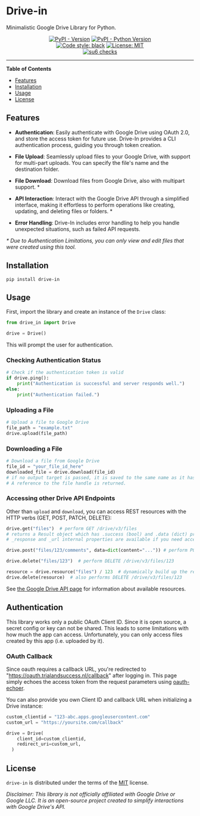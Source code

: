 # Drive-in

Minimalistic Google Drive Library for Python.

<div align="center">
    <a href="https://pypi.org/project/drive-in"><img alt="PyPI - Version" src="https://img.shields.io/pypi/v/drive-in.svg"/></a>
    <a href="https://pypi.org/project/drive-in"><img alt="PyPI - Python Version" src="https://img.shields.io/pypi/pyversions/drive-in.svg"/></a>
    <br/>
    <a href="https://github.com/psf/black"><img alt="Code style: black" src="https://img.shields.io/badge/code%20style-black-000000.svg"/></a>
    <a href="https://opensource.org/licenses/MIT"><img alt="License: MIT" src="https://img.shields.io/badge/License-MIT-yellow.svg"/></a>
    <br/>
    <a href="https://github.com/trialandsuccess/drive-in/actions"><img alt="su6 checks" src="https://github.com/trialandsuccess/drive-in/actions/workflows/su6.yml/badge.svg?branch=development"/></a>
</div>

-----

**Table of Contents**

- [Features](#features)
- [Installation](#installation)
- [Usage](#usage)
- [License](#license)

## Features

- **Authentication**: Easily authenticate with Google Drive using OAuth 2.0, and store the access token for future use.
  Drive-In provides a CLI authentication process, guiding you through token creation.

- **File Upload**: Seamlessly upload files to your Google Drive, with support for multi-part uploads. You can specify
  the file's name and the destination folder.

- **File Download**: Download files from Google Drive, also with multipart support. *

- **API Interaction**: Interact with the Google Drive API through a simplified interface, making it effortless to
  perform operations like creating, updating, and deleting files or folders. *

- **Error Handling**: Drive-In includes error handling to help you handle unexpected situations, such as failed API
  requests.

_* Due to Authentication Limitations, you can only view and edit files that were created using this tool._

## Installation

```console
pip install drive-in
```

## Usage

First, import the library and create an instance of the `Drive` class:

```python
from drive_in import Drive

drive = Drive()
```

This will prompt the user for authentication.

### Checking Authentication Status

```python
# Check if the authentication token is valid
if drive.ping():
    print("Authentication is successful and server responds well.")
else:
    print("Authentication failed.")
```

### Uploading a File

```python
# Upload a file to Google Drive
file_path = "example.txt"
drive.upload(file_path)
```

### Downloading a File

```python
# Download a file from Google Drive 
file_id = "your_file_id_here"
downloaded_file = drive.download(file_id)
# if no output target is passed, it is saved to the same name as it has on drive. 
# A reference to the file handle is returned.
```

### Accessing other Drive API Endpoints

Other than `upload` and `download`, you can access REST resources with the HTTP verbs (GET, POST, PATCH, DELETE):

```python
drive.get("files")  # perform GET /drive/v3/files
# returns a Result object which has .success (bool) and .data (dict) properties.
# _response and _url internal properties are available if you need access to this raw info.

drive.post("files/123/comments", data=dict(content="...")) # perform POST to create a new comment.

drive.delete("files/123")  # perform DELETE /drive/v3/files/123

resource = drive.resource("files") / 123  # dynamically build up the resource string
drive.delete(resource)  # also performs DELETE /drive/v3/files/123
```

See [the Google Drive API page](https://developers.google.com/drive/api/reference/rest/v3) for information about
available resources.

## Authentication
This library works only a public OAuth Client ID. 
Since it is open source, a secret config or key can not be shared. 
This leads to some limitations with how much the app can access. 
Unfortunately, you can only access files created by this app (i.e. uploaded by it).

### OAuth Callback
Since oauth requires a callback URL, you're redirected to "https://oauth.trialandsuccess.nl/callback" after logging in.
This page simply echoes the access token from the request parameters using [oauth-echoer](https://github.com/trialandsuccess/oauth-echoer).

You can also provide you own Client ID and callback URL when initializing a Drive instance:
```python
custom_clientid = "123-abc.apps.googleusercontent.com"
custom_url = "https://yoursite.com/callback"

drive = Drive(
    client_id=custom_clientid,
    redirect_uri=custom_url,
  )
```

## License

`drive-in` is distributed under the terms of the [MIT](https://spdx.org/licenses/MIT.html) license.

*Disclaimer: This library is not officially affiliated with Google Drive or Google LLC. It is an open-source project
created to simplify interactions with Google Drive's API.*